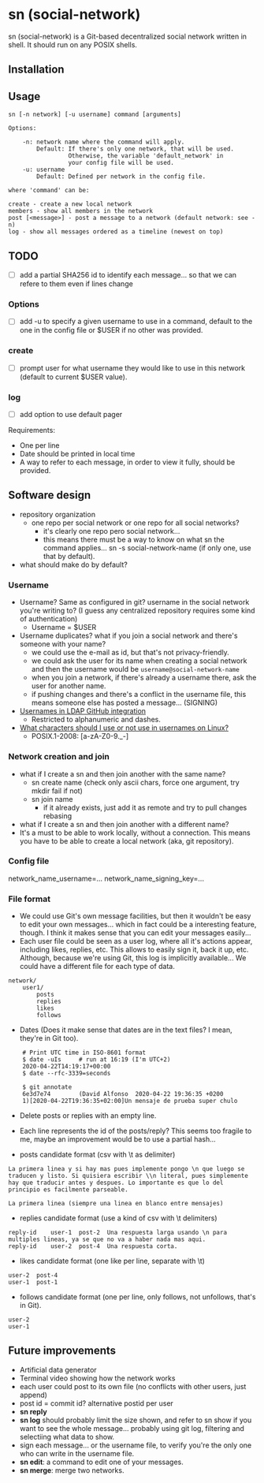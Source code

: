 # sn (social-network)

sn (social-network) is a Git-based decentralized social network written in shell. It should run on any POSIX shells.

## Installation

## Usage
```
sn [-n network] [-u username] command [arguments]

Options:

	-n: network name where the command will apply.
		Default: If there's only one network, that will be used.
				 Otherwise, the variable 'default_network' in
				 your config file will be used.
	-u: username
		Default: Defined per network in the config file.

where 'command' can be:

create - create a new local network
members - show all members in the network
post [<message>] - post a message to a network (default network: see -n)
log - show all messages ordered as a timeline (newest on top)

```
## TODO
- [ ] add a partial SHA256 id  to identify each message... so that we can refere to them even if lines change

### Options
- [ ] add -u to specify a given username to use in a command, default to the one in the config file or $USER if no other was provided.

### create
- [ ] prompt user for what username they would like to use in this network (default to current $USER value).

### log
- [ ] add option to use default pager

Requirements:
- One per line
- Date should be printed in local time
- A way to refer to each message, in order to view it fully, should be provided.

## Software design
- repository organization
	- one repo per social network or one repo for all social networks?
		- it's clearly one repo pero social network...
		- this means there must be a way to know on what sn the command applies... sn -s social-network-name (if only one, use that by default).
- what should make do by default?

### Username
- Username? Same as configured in git? username in the social network you're writing to? (I guess any centralized repository requires some kind of authentication)
	- Username = $USER
- Username duplicates? what if you join a social network and there's someone with your name?
	- we could use the e-mail as id, but that's not privacy-friendly.
	- we could ask the user for its name when creating a social network and
	  then the username would be `username@social-network-name`
	- when you join a network, if there's already a username there, ask the user for another name.
	- if pushing changes and there's a conflict in the username file, this means someone else has posted a message...  (SIGNING)
- [Usernames in LDAP GitHub integration](https://help.github.com/en/enterprise/2.16/admin/user-management/using-ldap#username-considerations-with-ldap)
	- Restricted to alphanumeric and dashes.
- [What characters should I use or not use in usernames on Linux?](https://serverfault.com/questions/73084/what-characters-should-i-use-or-not-use-in-usernames-on-linux)
	- POSIX.1-2008: [a-zA-Z0-9._-]

### Network creation and join
- what if I create a sn and then join another with the same name?
	- sn create name (check only ascii chars, force one argument, try mkdir fail if not)
	- sn join name
		- if it already exists, just add it as remote and try to pull changes rebasing
- what if I create a sn and then join another with a different name?
- It's a must to be able to work locally, without a connection. This means you have to be able to create a local network (aka, git repository).

### Config file
network_name_username=...
network_name_signing_key=...

### File format
- We could use Git's own message facilities, but then it wouldn't be easy to edit your own messages... which in fact could be a interesting feature, though. I think it makes sense that you can edit your messages easily...
- Each user file could be seen as a user log, where all it's actions appear, including likes, replies, etc. This allows to easily sign it, back it up, etc. Although, because we're using Git, this log is implicitly available... We could have a different file for each type of data.
```
network/
	user1/
		posts
		replies
		likes
		follows
```
- Dates (Does it make sense that dates are in the text files? I mean, they're in Git too).
```
	# Print UTC time in ISO-8601 format
	$ date -uIs		# run at 16:19 (I'm UTC+2)
	2020-04-22T14:19:17+00:00
	$ date --rfc-3339=seconds

	$ git annotate
	6e3d7e74        (David Alfonso  2020-04-22 19:36:35 +0200
	1)[2020-04-22T19:36:35+02:00]Un mensaje de prueba super chulo
```
- Delete posts or replies with an empty line.

- Each line represents the id of the posts/reply? This seems too fragile to me, maybe an improvement would be to use a partial hash...

- posts candidate format (csv with \t as delimiter)
```
La primera linea y si hay mas pues implemente pongo \n que luego se traducen y listo. Si quisiera escribir \\n literal, pues simplemente hay que traducir antes y despues. Lo importante es que lo del principio es facilmente parseable.

La primera linea (siempre una linea en blanco entre mensajes)
```
- replies candidate format (use a kind of csv with \t delimiters)
```
reply-id	user-1	post-2	Una respuesta larga usando \n para multiples lineas, ya se que no va a haber nada mas aqui.
reply-id	user-2	post-4	Una respuesta corta.
```
- likes candidate format (one like per line, separate with \t)
```
user-2	post-4
user-1	post-1
```
- follows candidate format (one per line, only follows, not unfollows, that's in Git).
```
user-2
user-1
```
## Future improvements
- Artificial data generator
- Terminal video showing how the network works
- each user could post to its own file (no conflicts with other users, just append)
- post id = commit id? alternative postid per user
- **sn reply**
- **sn log** should probably limit the size shown, and refer to sn show if you want to see the whole message... probably using git log, filtering and selectiing what data to show.
- sign each message... or the username file, to verify you're the only one who can write in the username file.
- **sn edit**: a command to edit one of your messages.
- **sn merge**: merge two networks.

